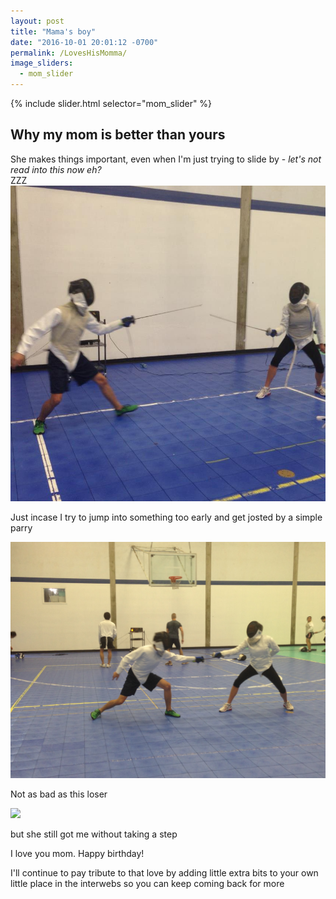 ```yaml
---
layout: post
title: "Mama's boy"
date: "2016-10-01 20:01:12 -0700"
permalink: /LovesHisMomma/
image_sliders:
  - mom_slider
---
```


{% include slider.html selector="mom_slider" %}

## Why my mom is better than yours

She makes things important, even when I'm just trying to slide by - _let's not read into this now eh?_  
                                                                                                                                                                                                                                                                                                            ZZZ
![](/images/mom/215050_748891071144_18322331_n.jpg)

Just incase I try to jump into something too early and get josted by a simple parry

![](/images/mom/IMG_0284.JPG)

Not as bad as this loser 

![](https://upload.wikimedia.org/wikipedia/commons/thumb/5/5c/Final_Challenge_international_de_Paris_2013-01-26_193155.jpg/1200px-Final_Challenge_international_de_Paris_2013-01-26_193155.jpg)

but she still got me without taking a step

I love you mom. Happy birthday!

I'll continue to pay tribute to that love by adding little extra bits to your own little place in the interwebs so you can keep coming back for more
